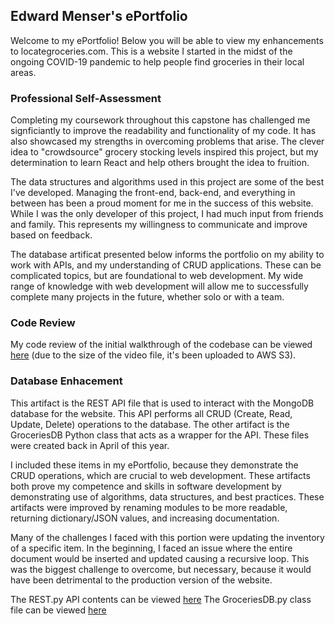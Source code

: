 ## Edward Menser's ePortfolio

Welcome to my ePortfolio! Below you will be able to view my enhancements to locategroceries.com. This is a website I started in the midst of the ongoing COVID-19 pandemic to help people find groceries in their local areas. 

### Professional Self-Assessment

Completing my coursework throughout this capstone has challenged me signficiantly to improve the readability and functionality of my code. It has also showcased my strengths in overcoming problems that arise. The clever idea to "crowdsource" grocery stocking levels inspired this project, but my determination to learn React and help others brought the idea to fruition. 

The data structures and algorithms used in this project are some of the best I've developed. Managing the front-end, back-end, and everything in between has been a proud moment for me in the success of this website. While I was the only developer of this project, I had much input from friends and family. This represents my willingness to communicate and improve based on feedback.

The database artificat presented below informs the portfolio on my ability to work with APIs, and my understanding of CRUD applications. These can be complicated topics, but are foundational to web development. My wide range of knowledge with web development will allow me to successfully complete many projects in the future, whether solo or with a team.

### Code Review

My code review of the initial walkthrough of the codebase can be viewed [here](http://locategroceries.com/static/code_review.rar) (due to the size of the video file, it's been uploaded to AWS S3).

### Database Enhacement

This artifact is the REST API file that is used to interact with the MongoDB database for the website. This API performs all CRUD (Create, Read, Update, Delete) operations to the database. The other artifact is the GroceriesDB Python class that acts as a wrapper for the API. These files were created back in April of this year.

I included these items in my ePortfolio, because they demonstrate the CRUD operations, which are crucial to web development. These artifacts both prove my competence and skills in software development by demonstrating use of algorithms, data structures, and best practices. These artifacts were improved by renaming modules to be more readable, returning dictionary/JSON values, and increasing documentation.

Many of the challenges I faced with this portion were updating the inventory of a specific item. In the beginning, I faced an issue where the entire document would be inserted and updated causing a recursive loop. This was the biggest challenge to overcome, but necessary, because it would have been detrimental to the production version of the website.

The REST.py API contents can be viewed [here](https://github.com/tr-ace/tr-ace.github.io/blob/master/REST.py)
The GroceriesDB.py class file can be viewed [here](https://github.com/tr-ace/tr-ace.github.io/blob/master/GroceriesDB.py)

